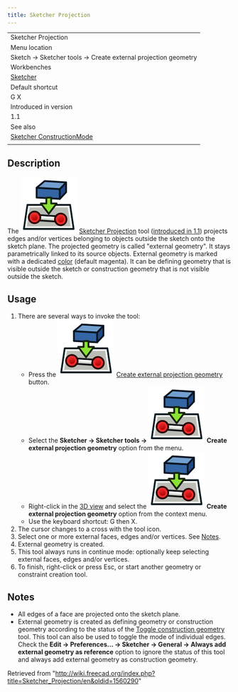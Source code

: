 ```yaml
---
title: Sketcher Projection
---
```


|                                                                                         |
| --------------------------------------------------------------------------------------- |
| Sketcher Projection                                                                     |
| Menu location                                                                           |
| Sketch → Sketcher tools → Create external projection geometry                           |
| Workbenches                                                                             |
| [Sketcher](/Sketcher_Workbench "Sketcher Workbench")                                    |
| Default shortcut                                                                        |
| G X                                                                                     |
| Introduced in version                                                                   |
| 1.1                                                                                     |
| See also                                                                                |
| [Sketcher ConstructionMode](/Sketcher_ToggleConstruction "Sketcher ToggleConstruction") |
|                                                                                         |

## Description

The ![](/src/assets/images/Sketcher_Projection.svg) [Sketcher Projection](/Sketcher_Projection "Sketcher Projection") tool ([introduced in 1.1](/Release_notes_1.1 "Release notes 1.1")) projects edges and/or vertices belonging to objects outside the sketch onto the sketch plane. The projected geometry is called "external geometry". It stays parametrically linked to its source objects. External geometry is marked with a dedicated [color](/Sketcher_Preferences#Appearance "Sketcher Preferences") (default magenta). It can be defining geometry that is visible outside the sketch or construction geometry that is not visible outside the sketch.

## Usage

1. There are several ways to invoke the tool:
   - Press the ![](/src/assets/images/Sketcher_Projection.svg) [Create external projection geometry](/Sketcher_Projection "Sketcher Projection") button.
   - Select the **Sketcher → Sketcher tools → ![](/src/assets/images/Sketcher_Projection.svg) Create external projection geometry** option from the menu.
   - Right-click in the [3D view](/3D_view "3D view") and select the **![](/src/assets/images/Sketcher_Projection.svg) Create external projection geometry** option from the context menu.
   - Use the keyboard shortcut: G then X.
2. The cursor changes to a cross with the tool icon.
3. Select one or more external faces, edges and/or vertices. See [Notes](#Notes).
4. External geometry is created.
5. This tool always runs in continue mode: optionally keep selecting external faces, edges and/or vertices.
6. To finish, right-click or press Esc, or start another geometry or constraint creation tool.

## Notes

- All edges of a face are projected onto the sketch plane.
- External geometry is created as defining geometry or construction geometry according to the status of the [Toggle construction geometry](/Sketcher_ToggleConstruction "Sketcher ToggleConstruction") tool. This tool can also be used to toggle the mode of individual edges. Check the **Edit → Preferences... → Sketcher → General → Always add external geometry as reference** option to ignore the status of this tool and always add external geometry as construction geometry.

Retrieved from "<http://wiki.freecad.org/index.php?title=Sketcher_Projection/en&oldid=1560290>"
